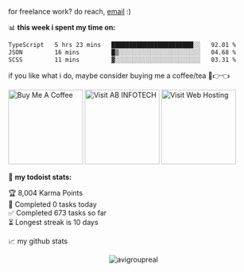 for freelance work? do reach, [email](mailto:hostbankofficial@gmail.com) :)

📊 **this week i spent my time on:**
<!--START_SECTION:waka-->

```txt
TypeScript   5 hrs 23 mins   ███████████████████████░░   92.01 %
JSON         16 mins         █▒░░░░░░░░░░░░░░░░░░░░░░░   04.68 %
SCSS         11 mins         ▓░░░░░░░░░░░░░░░░░░░░░░░░   03.31 %
```

<!--END_SECTION:waka-->

if you like what i do, maybe consider buying me a coffee/tea 🥺👉👈

<a href="https://www.abinfotech.in" target="_blank"><img src="https://cdn.buymeacoffee.com/buttons/v2/default-red.png" alt="Buy Me A Coffee" width="150" ></a>
<a href="https://www.abinfotech.in" target="_blank"><img src="https://abinfotech.in/assets/img/logo.png" alt="Visit AB INFOTECH" width="150" ></a>
<a href="https://www.hostbank.in" target="_blank"><img src="https://hostbank.in/templates/hostinza/images/logo.png" alt="Visit Web Hosting" width="150" ></a>

🚧 **my todoist stats:**
<!-- TODO-IST:START -->
🏆  8,004 Karma Points           
🌸  Completed 0 tasks today           
✅  Completed 673 tasks so far           
⏳  Longest streak is 10 days
<!-- TODO-IST:END -->


📈 my github stats

<p align="center"> <img src="https://github-readme-stats.vercel.app/api?username=avigroupreal&show_icons=true&theme=gotham" alt="avigroupreal" />
